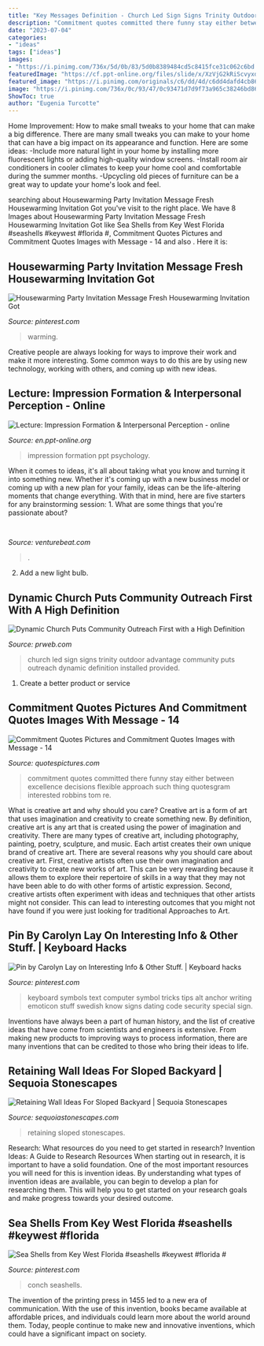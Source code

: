 ```yaml
---
title: "Key Messages Definition - Church Led Sign Signs Trinity Outdoor Advantage Community Puts Outreach Dynamic Definition Installed Provided"
description: "Commitment quotes committed there funny stay either between excellence decisions flexible approach such thing quotesgram interested robbins tom re"
date: "2023-07-04"
categories:
- "ideas"
tags: ["ideas"]
images:
- "https://i.pinimg.com/736x/5d/0b/83/5d0b8389484cd5c8415fce31c062c6bd.jpg"
featuredImage: "https://cf.ppt-online.org/files/slide/x/XzVjG2kRiScvyxdB6fCPLTs3IKAEh1OeNUMqpl/slide-16.jpg"
featured_image: "https://i.pinimg.com/originals/c6/dd/4d/c6dd4dafd4cb8678b5b9178079421203.jpg"
image: "https://i.pinimg.com/736x/0c/93/47/0c93471d7d9f73a965c38246bd86eef6--keyboard-symbols-computer-keyboard.jpg"
ShowToc: true
author: "Eugenia Turcotte"
---
```



Home Improvement: How to make small tweaks to your home that can make a big difference.
There are many small tweaks you can make to your home that can have a big impact on its appearance and function. Here are some ideas: 
-Include more natural light in your home by installing more fluorescent lights or adding high-quality window screens. 
-Install room air conditioners in cooler climates to keep your home cool and comfortable during the summer months. 
-Upcycling old pieces of furniture can be a great way to update your home's look and feel.

	

		
searching about Housewarming Party Invitation Message Fresh Housewarming Invitation Got you've visit to the right place. We have 8 Images about Housewarming Party Invitation Message Fresh Housewarming Invitation Got like Sea Shells from Key West Florida #seashells #keywest #florida #, Commitment Quotes Pictures and Commitment Quotes Images with Message - 14 and also . Here it is:
		
    
## Housewarming Party Invitation Message Fresh Housewarming Invitation Got

<img loading=lazy src="https://i.pinimg.com/736x/5d/0b/83/5d0b8389484cd5c8415fce31c062c6bd.jpg" onerror="this.onerror=null;this.src='https://tse4.mm.bing.net/th?id=OIP.CnnruXTltUscx3bA1CIE8AHaLK&amp;pid=15.1';" alt="Housewarming Party Invitation Message Fresh Housewarming Invitation Got">

_Source: pinterest.com_

>warming. 

	

Creative people are always looking for ways to improve their work and make it more interesting. Some common ways to do this are by using new technology, working with others, and coming up with new ideas.

    
## Lecture: Impression Formation &amp; Interpersonal Perception - Online

<img loading=lazy src="https://cf.ppt-online.org/files/slide/x/XzVjG2kRiScvyxdB6fCPLTs3IKAEh1OeNUMqpl/slide-16.jpg" onerror="this.onerror=null;this.src='https://tse2.mm.bing.net/th?id=OIP.1QMEikOGrGYCzEVd1aV42wHaFj&amp;pid=15.1';" alt="Lecture: Impression Formation &amp; Interpersonal Perception - online">

_Source: en.ppt-online.org_

>impression formation ppt psychology. 

	

When it comes to ideas, it's all about taking what you know and turning it into something new. Whether it's coming up with a new business model or coming up with a new plan for your family, ideas can be the life-altering moments that change everything. With that in mind, here are five starters for any brainstorming session: 1. What are some things that you're passionate about?

    
## 

<img loading=lazy src="https://venturebeat.com/wp-content/uploads/2020/01/Profile.png?w=291" onerror="this.onerror=null;this.src='https://tse4.mm.bing.net/th?id=OIP.LJoldeBoXQJL64p5Ct2WtQAAAA&amp;pid=15.1';" alt="">

_Source: venturebeat.com_

>. 

	

2. Add a new light bulb. 

    
## Dynamic Church Puts Community Outreach First With A High Definition

<img loading=lazy src="http://ww1.prweb.com/prfiles/2014/06/04/11917167/trinity-community-church-kansas-city.jpg" onerror="this.onerror=null;this.src='https://tse1.mm.bing.net/th?id=OIP.kWTeRYYRFpYoyX5i-oQK0wHaC7&amp;pid=15.1';" alt="Dynamic Church Puts Community Outreach First with a High Definition">

_Source: prweb.com_

>church led sign signs trinity outdoor advantage community puts outreach dynamic definition installed provided. 

	

1. Create a better product or service 

    
## Commitment Quotes Pictures And Commitment Quotes Images With Message - 14

<img loading=lazy src="http://quotespictures.com/wp-content/uploads/2014/01/commitment-youre-either-in-or-youre-out-there-is-no-such-thing-as-life-in-between.jpg" onerror="this.onerror=null;this.src='https://tse4.mm.bing.net/th?id=OIP.GUwhWEHZ7UBPxk7D4eIjswHaJ4&amp;pid=15.1';" alt="Commitment Quotes Pictures and Commitment Quotes Images with Message - 14">

_Source: quotespictures.com_

>commitment quotes committed there funny stay either between excellence decisions flexible approach such thing quotesgram interested robbins tom re. 

	

What is creative art and why should you care?
Creative art is a form of art that uses imagination and creativity to create something new. By definition, creative art is any art that is created using the power of imagination and creativity. There are many types of creative art, including photography, painting, poetry, sculpture, and music. Each artist creates their own unique brand of creative art.
There are several reasons why you should care about creative art. First, creative artists often use their own imagination and creativity to create new works of art. This can be very rewarding because it allows them to explore their repertoire of skills in a way that they may not have been able to do with other forms of artistic expression. Second, creative artists often experiment with ideas and techniques that other artists might not consider. This can lead to interesting outcomes that you might not have found if you were just looking for traditional Approaches to Art.

    
## Pin By Carolyn Lay On Interesting Info &amp; Other Stuff. | Keyboard Hacks

<img loading=lazy src="https://i.pinimg.com/736x/0c/93/47/0c93471d7d9f73a965c38246bd86eef6--keyboard-symbols-computer-keyboard.jpg" onerror="this.onerror=null;this.src='https://tse2.mm.bing.net/th?id=OIP.YBTmY9MvfoWRcIcYYavogQHaKA&amp;pid=15.1';" alt="Pin by Carolyn Lay on Interesting Info &amp; Other Stuff. | Keyboard hacks">

_Source: pinterest.com_

>keyboard symbols text computer symbol tricks tips alt anchor writing emoticon stuff swedish know signs dating code security special sign. 

	

Inventions have always been a part of human history, and the list of creative ideas that have come from scientists and engineers is extensive. From making new products to improving ways to process information, there are many inventions that can be credited to those who bring their ideas to life.

    
## Retaining Wall Ideas For Sloped Backyard | Sequoia Stonescapes

<img loading=lazy src="https://sequoiastonescapes.com/wp-content/uploads/sequoia-stonescapes-retaining-walls-0007-1024x576.jpg" onerror="this.onerror=null;this.src='https://tse3.mm.bing.net/th?id=OIP.Dfs8TWncMF6RU9sOdryxHgHaEK&amp;pid=15.1';" alt="Retaining Wall Ideas For Sloped Backyard | Sequoia Stonescapes">

_Source: sequoiastonescapes.com_

>retaining sloped stonescapes. 

	

Research: What resources do you need to get started in research?
Invention Ideas: A Guide to Research Resources
When starting out in research, it is important to have a solid foundation. One of the most important resources you will need for this is invention ideas. By understanding what types of invention ideas are available, you can begin to develop a plan for researching them. This will help you to get started on your research goals and make progress towards your desired outcome.

    
## Sea Shells From Key West Florida #seashells #keywest #florida #

<img loading=lazy src="https://i.pinimg.com/originals/c6/dd/4d/c6dd4dafd4cb8678b5b9178079421203.jpg" onerror="this.onerror=null;this.src='https://tse1.mm.bing.net/th?id=OIP.TSb2C2TUjWyaxcpRy5fPMAHaJ5&amp;pid=15.1';" alt="Sea Shells from Key West Florida #seashells #keywest #florida #">

_Source: pinterest.com_

>conch seashells. 

	

The invention of the printing press in 1455 led to a new era of communication. With the use of this invention, books became available at affordable prices, and individuals could learn more about the world around them. Today, people continue to make new and innovative inventions, which could have a significant impact on society.


